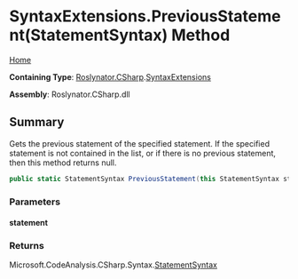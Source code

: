 # SyntaxExtensions\.PreviousStatement\(StatementSyntax\) Method

[Home](../../../../README.md)

**Containing Type**: [Roslynator.CSharp](../../README.md)\.[SyntaxExtensions](../README.md)

**Assembly**: Roslynator\.CSharp\.dll

## Summary

Gets the previous statement of the specified statement\.
If the specified statement is not contained in the list, or if there is no previous statement, then this method returns null\.

```csharp
public static StatementSyntax PreviousStatement(this StatementSyntax statement)
```

### Parameters

#### statement





### Returns

Microsoft\.CodeAnalysis\.CSharp\.Syntax\.[StatementSyntax](https://docs.microsoft.com/en-us/dotnet/api/microsoft.codeanalysis.csharp.syntax.statementsyntax)


